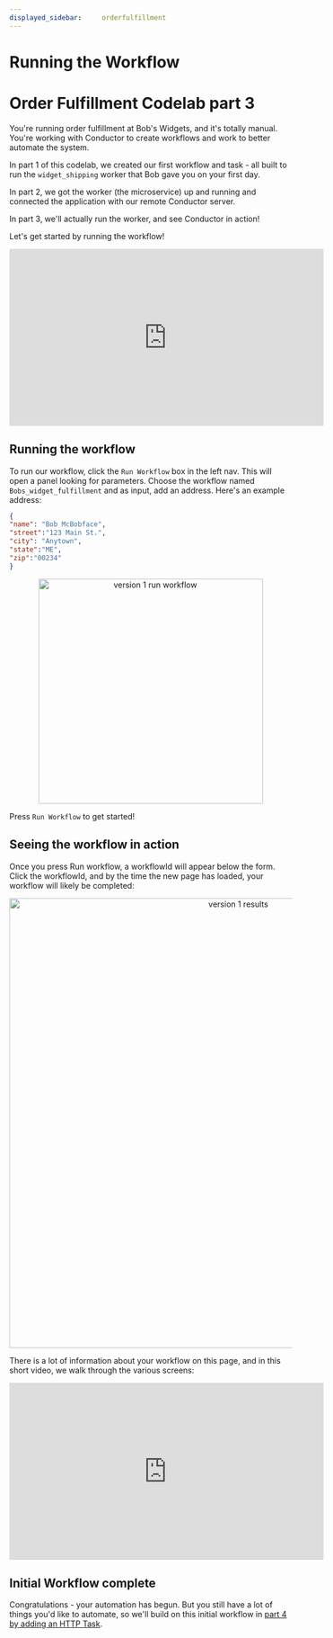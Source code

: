 ```yaml
---
displayed_sidebar:     orderfulfillment
---
```

# Running the Workflow
# Order Fulfillment Codelab part 3

You're running order fulfillment at Bob's Widgets, and it's totally manual.  You're working with Conductor to create workflows and work to better automate the system.

In part 1 of this codelab, we created our first workflow and task - all built to run the ```widget_shipping``` worker that Bob gave you on your first day.

In part 2, we got the worker (the microservice) up and running and connected the application with our remote Conductor server.  

In part 3, we'll actually run the worker, and see Conductor in action! 

Let's get started by running the workflow!

<p align="center"><iframe width="560" height="315" src="https://www.youtube.com/embed/5K-jlxfPBy8" title="YouTube video player" frameborder="0" allow="accelerometer; autoplay; clipboard-write; encrypted-media; gyroscope; picture-in-picture" allowfullscreen></iframe></p>


## Running the workflow

To run our workflow, click the ```Run Workflow``` box in the left nav. This will open a panel looking for parameters.  Choose the workflow named ```Bobs_widget_fulfillment``` and as input, add an address. Here's an example address:

```json
{
"name": "Bob McBobface",
"street":"123 Main St.",
"city": "Anytown",
"state":"ME",
"zip":"00234"
}
```

<p align="center"><img src="/content/img/codelab/of3_runworkflow.png" alt="version 1 run workflow" width="400" style={{paddingBottom: 40, paddingTop: 40}} /></p>

Press ```Run Workflow``` to get started!

## Seeing the workflow in action

Once you press Run workflow, a workflowId will appear below the form. Click the workflowId, and by the time the new page has loaded, your workflow will likely be completed:

<p align="center"><img src="/content/img/codelab/of3_workflowresults.png" alt="version 1 results" width="800" style={{paddingBottom: 40, paddingTop: 40}} /></p>

There is a lot of information about your workflow on this page, and in this short video, we walk through the various screens:

<p align="center"><iframe width="560" height="315" src="https://www.youtube.com/embed/agL-WHXbfX4" title="YouTube video player" frameborder="0" allow="accelerometer; autoplay; clipboard-write; encrypted-media; gyroscope; picture-in-picture" allowfullscreen></iframe></p>


## Initial Workflow complete

Congratulations - your automation has begun. But you still have a lot of things you'd like to automate, so we'll build on this initial workflow in [part 4 by adding an HTTP Task](/content/docs/codelab/orderfulfillment4).


